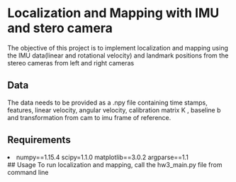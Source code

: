 # Localization and Mapping with IMU and stero camera
The objective of this project is to implement localization and mapping using the IMU data(linear and rotational velocity) and landmark positions from the stereo cameras from left and right cameras
## Data
The data needs to be provided as a .npy file containing time stamps, features, linear velocity, angular velocity, calibration matrix K , baseline b and transformation from cam to imu frame of reference.
## Requirements
<li>
</item>numpy==1.15.4
scipy=1.1.0
matplotlib==3.0.2
argparse==1.1
</li>
## Usage
To run localization and mapping, call the hw3_main.py file from command line 

